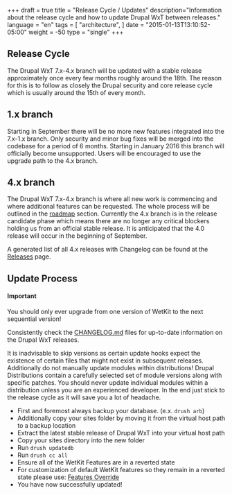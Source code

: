 +++
draft = true
title = "Release Cycle / Updates"
description="Information about the release cycle and how to update Drupal WxT between releases."
language = "en"
tags = [
    "architecture",
]
date = "2015-01-13T13:10:52-05:00"
weight = -50
type = "single"
+++

Release Cycle
-------------

The Drupal WxT 7.x-4.x branch will be updated with a stable release approximately once every few months roughly around the 18th. The reason for this is to follow as closely the Drupal security and core release cycle which is usually around the 15th of every month.

## 1.x branch

Starting in September there will be no more new features integrated into the 7.x-1.x branch. Only security and minor bug fixes will be merged into the codebase for a period of 6 months. Starting in January 2016 this branch will officially become unsupported. Users will be encouraged to use the upgrade path to the 4.x branch.

## 4.x branch

The Drupal WxT 7.x-4.x branch is where all new work is commencing and where additional features can be requested. The whole process will be outlined in the [roadmap][roadmap] section. Currently the 4.x branch is in the release candidate phase which means there are no longer any critical blockers holding us from an official stable release. It is anticipated that the 4.0 release will occur in the beginning of September.

A generated list of all 4.x releases with Changelog can be found at the [Releases][releases] page.

Update Process
--------------

<div class="alert alert-info">
  <h4>Important</h4>
  <p>You should only ever upgrade from one version of WetKit to the next sequential version!</p>
  <p>Consistently check the <a href="https://github.com/wet-boew/wet-boew-drupal/blob/7.x-4.x/CHANGELOG.md">CHANGELOG.md</a> files for up-to-date information on the Drupal WxT releases.</p>
</div>

It is inadvisable to skip versions as certain update hooks expect the existence of certain files that might not exist in subsequent releases. Additionally do not manually update modules within distributions! Drupal Distributions contain a carefully selected set of module versions along with specific patches. You should never update individual modules within a distribution unless you are an experienced developer. In the end just stick to the release cycle as it will save you a lot of headache.

* First and foremost always backup your database. (e.x. `drush arb`)
* Additionally copy your sites folder by moving it from the virtual host path to a backup location
* Extract the latest stable release of Drupal WxT into your virtual host path
* Copy your sites directory into the new folder
* Run `drush updatedb`
* Run `drush cc all`
* Ensure all of the WetKit Features are in a reverted state
* For customization of default WetKit features so they remain in a reverted state please use: [Features Override][features_override]
* You have now successfully updated!


<!-- Links Referenced -->

[features_override]:  https://drupal.org/project/features_override
[media_overriden]:    https://drupal.org/node/2104193
[releases]:           /wxt/releases
[roadmap]:            /community/roadmap
[wetkit_widgets]:     /wxt/widgets
[wetkit_images]:      /wxt/images
[changelog]:          https://github.com/wet-boew/wet-boew-drupal/blob/7.x-4.x/CHANGELOG.md
[readme]:             https://github.com/wet-boew/wet-boew-drupal/blob/7.x-4.x/README.md
